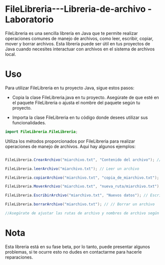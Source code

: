 # FileLibreria---Libreria-de-archivo - Laboratorio
FileLibreria es una sencilla librería en Java que te permite realizar operaciones comunes de manejo de archivos, como leer, escribir, copiar, mover y borrar archivos. Esta librería puede ser útil en tus proyectos de Java cuando necesites interactuar con archivos en el sistema de archivos local.


# Uso
Para utilizar FileLibreria en tu proyecto Java, sigue estos pasos:

- Copia la clase FileLibreria.java en tu proyecto. Asegúrate de que esté en el paquete FileLibreria o ajusta el nombre del paquete según tu proyecto.

- Importa la clase FileLibreria en tu código donde desees utilizar sus funcionalidades.
```java
import FileLibreria.FileLibreria;
```
Utiliza los métodos proporcionados por FileLibreria para realizar operaciones de manejo de archivos. Aquí hay algunos ejemplos:
```java

FileLibreria.CrearArchivo("miarchivo.txt", "Contenido del archivo"); // Crear un archivo

FileLibreria.leerArchivo("miarchivo.txt"); // Leer un archivo

FileLibreria.copiarArchivo("miarchivo.txt", "copia_de_miarchivo.txt"); // Copiar un archivo

FileLibreria.MoverArchivo("miarchivo.txt", "nueva_ruta/miarchivo.txt"); // Mover un archivo

FileLibreria.EscribirArchivo("miarchivo.txt", "Nuevos datos"); // Escribir en un archivo existente

FileLibreria.borrarArchivo("miarchivo.txt"); // // Borrar un archivo

//Asegúrate de ajustar las rutas de archivo y nombres de archivo según las necesidades de tu proyecto.
```

# Nota
Esta libreria está en su fase beta, por lo tanto, puede presentar algunos problemas, si te ocurre esto no dudes en contactarme para hacerle reparaciones.





